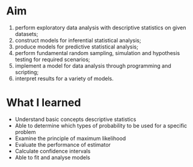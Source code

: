 # Aim
1. perform exploratory data analysis with descriptive statistics on given datasets;
2. construct models for inferential statistical analysis;
3. produce models for predictive statistical analysis;
4. perform fundamental random sampling, simulation and hypothesis testing for required scenarios;
5. implement a model for data analysis through programming and scripting;
6. interpret results for a variety of models.

# What I learned
- Understand basic concepts descriptive statistics
- Able to determine which types of probability to be used for a specific problem
- Examine the principle of maximum likelihood
- Evaluate the performance of estimator
- Calculate confidence intervals
- Able to fit and analyse models
